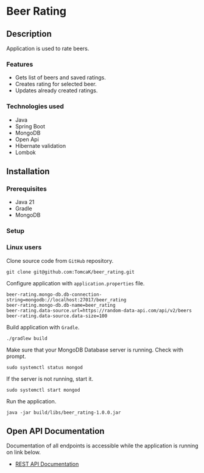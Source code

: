 # Beer Rating

## Description
Application is used  to rate beers.

### Features
* Gets list of beers and saved ratings.
* Creates rating for selected beer.
* Updates already created ratings.

### Technologies used
* Java
* Spring Boot
* MongoDB
* Open Api
* Hibernate validation
* Lombok

## Installation

### Prerequisites
* Java 21
* Gradle
* MongoDB

### Setup
### Linux users
Clone source code from `GitHub` repository.
```
git clone git@github.com:TomcaK/beer_rating.git
```
Configure application with `application.properties` file.
```properties
beer-rating.mongo-db.db-connection-string=mongodb://localhost:27017/beer_rating
beer-rating.mongo-db.db-name=beer_rating
beer-rating.data-source.url=https://random-data-api.com/api/v2/beers
beer-rating.data-source.data-size=100
```
Build application with `Gradle`.
```
./gradlew build
```

Make sure that your MongoDB Database server is running. Check with prompt.
```
sudo systemctl status mongod
```
If the server is not running, start it.
```
sudo systemctl start mongod
```
Run the application.
```
java -jar build/libs/beer_rating-1.0.0.jar
```

## Open API Documentation
Documentation of all endpoints is accessible while the application is running on link below. 
* [REST API Documentation](http://localhost:8080/api/swagger-ui)
